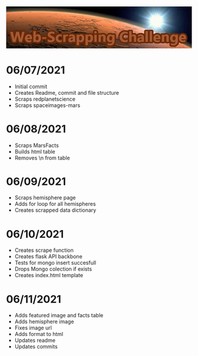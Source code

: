 ![header](resources/readme_header.png)

# 06/07/2021
- Initial commit
- Creates Readme, commit and file structure
- Scraps redplanetscience
- Scraps spaceimages-mars

# 06/08/2021
- Scraps MarsFacts
- Builds html table
- Removes \n from table

# 06/09/2021
- Scraps hemisphere page
- Adds for loop for all hemispheres
- Creates scrapped data dictionary

# 06/10/2021
- Creates scrape function
- Creates flask API backbone
- Tests for mongo insert succesfull
- Drops Mongo colection if exists
- Creates index.html template

# 06/11/2021
- Adds featured image and facts table
- Adds hemisphere image
- Fixes image url
- Adds format to html
- Updates readme
- Updates commits